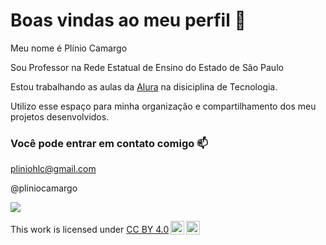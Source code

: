 # Boas vindas ao meu perfil 👋

Meu nome é Plínio Camargo

Sou Professor na Rede Estatual de Ensino do Estado de São Paulo

Estou trabalhando as aulas da [Alura](https://www.alura.com.br/) na disiciplina de Tecnologia.

Utilizo esse espaço para minha organização e compartilhamento dos meu projetos desenvolvidos.
 
 
 
### Você pode entrar em contato comigo 📫

pliniohlc@gmail.com

@pliniocamargo

![](https://media1.tenor.com/m/aPgTU-Z9j1MAAAAd/funny-dogs-cute.gif)






<p xmlns:cc="http://creativecommons.org/ns#" >This work is licensed under <a href="https://creativecommons.org/licenses/by/4.0/?ref=chooser-v1" target="_blank" rel="license noopener noreferrer" style="display:inline-block;">CC BY 4.0<img style="height:22px!important;margin-left:3px;vertical-align:text-bottom;" src="https://mirrors.creativecommons.org/presskit/icons/cc.svg?ref=chooser-v1" alt=""><img style="height:22px!important;margin-left:3px;vertical-align:text-bottom;" src="https://mirrors.creativecommons.org/presskit/icons/by.svg?ref=chooser-v1" alt=""></a></p>
